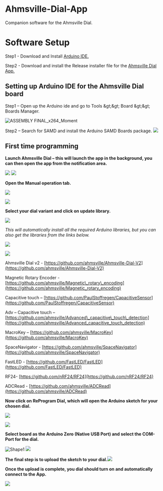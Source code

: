 # Ahmsville-Dial-App
Companion software for the Ahmsville Dial.

# Software Setup

Step1 - Download and Install [Arduino IDE.](https://www.arduino.cc/en/software)

Step2 - Download and install the Release installer file for the [Ahmsville Dial App.](https://github.com/ahmsville/Ahmsville-Dial-App)

## Setting up Arduino IDE for the Ahmsville Dial board

Step1 – Open up the Arduino ide and go to Tools \&gt;\&gt; Board \&gt;\&gt; Boards Manager.

![ASSEMBLY FINAL_x264_Moment](https://user-images.githubusercontent.com/44074914/143771229-740d84f1-e3ef-41bc-afd0-634cb5792c26.jpg)


Step2 – Search for SAMD and install the Arduino SAMD Boards package. ![](RackMultipart20211128-4-3zxmhk_html_813fb0b59af30dc5.jpg)

## First time programming

**Launch Ahmsville Dial – this will launch the app in the background, you can then open the app from the notification area.**

![](RackMultipart20211128-4-3zxmhk_html_55980e5ccdd0ca8a.png) ![](RackMultipart20211128-4-3zxmhk_html_3d4899f86a746d4d.png)

**Open the Manual operation tab.**

![](RackMultipart20211128-4-3zxmhk_html_9d9c8ddfa65b40ba.png)

![](RackMultipart20211128-4-3zxmhk_html_4d90c059daf9196e.png)

**Select your dial variant and click on update library.**

![](RackMultipart20211128-4-3zxmhk_html_49574e5bd679e557.png)

_This will automatically install all the required Arduino libraries, but you can also get the libraries from the links below._

![](RackMultipart20211128-4-3zxmhk_html_1a04e7393cd032bd.png)

![](RackMultipart20211128-4-3zxmhk_html_c4dd6811c3226a06.png)

Ahmsville Dial v2 - [https://github.com/ahmsville/Ahmsville-Dial-V2](https://github.com/ahmsville/Ahmsville-Dial-V2)

Magnetic Rotary Encoder - [https://github.com/ahmsville/Magnetic\_rotary\_encoding](https://github.com/ahmsville/Magnetic_rotary_encoding)

Capacitive touch – [https://github.com/PaulStoffregen/CapacitiveSensor](https://github.com/PaulStoffregen/CapacitiveSensor)

Adv – Capacitive touch – [https://github.com/ahmsville/Advanced\_capacitive\_touch\_detection](https://github.com/ahmsville/Advanced_capacitive_touch_detection)

MacroKey – [https://github.com/ahmsville/MacroKey](https://github.com/ahmsville/MacroKey)

SpaceNavigator - [https://github.com/ahmsville/SpaceNavigator](https://github.com/ahmsville/SpaceNavigator)

FastLED - [https://github.com/FastLED/FastLED](https://github.com/FastLED/FastLED)

RF24- [https://github.com/nRF24/RF24](https://github.com/nRF24/RF24)

ADCRead - [https://github.com/ahmsville/ADCRead](https://github.com/ahmsville/ADCRead)

**Now click on ReProgram Dial, which will open the Arduino sketch for your chosen dial.**

![](RackMultipart20211128-4-3zxmhk_html_a36a18c523f569fc.png)

![](RackMultipart20211128-4-3zxmhk_html_3deeca3c89f24e48.png)

**Select board as the Arduino Zero (Native USB Port) and select the COM-Port for the dial.**

![Shape1](RackMultipart20211128-4-3zxmhk_html_1a9b3b0b70d72c9d.gif) ![](RackMultipart20211128-4-3zxmhk_html_cb076188476a55eb.png)

**The final step is to upload the sketch to your dial.**![](RackMultipart20211128-4-3zxmhk_html_a76256a1fa72481d.png)

**Once the upload is complete, you dial should turn on and automatically connect to the App.**

![](RackMultipart20211128-4-3zxmhk_html_609663811c8a320c.png)
